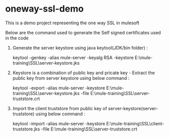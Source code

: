 # oneway-ssl-demo
This is a demo project representing the one way SSL in mulesoft

Below are the command used to generate the Self signed certificates used in the code

1.	Generate the server keystore using java keytool(JDK/bin folder) : 

	keytool -genkey -alias mule-server -keyalg RSA -keystore E:\mule-training\SSL\server-keystore.jks

2.	Keystore is a combination of public key and pricate key - Extract the public key from server keystore using below command : 

	keytool -export -alias mule-server -keystore E:\mule-training\SSL\server-keystore.jks -file E:\mule-training\SSL\server-truststore.crt

3.	Import the client truststore from public key of server-keystore(server-truststore) using below command : 

	keytool -import -alias mule-server -keystore E:\mule-training\SSL\client-truststore.jks -file E:\mule-training\SSL\server-truststore.crt
